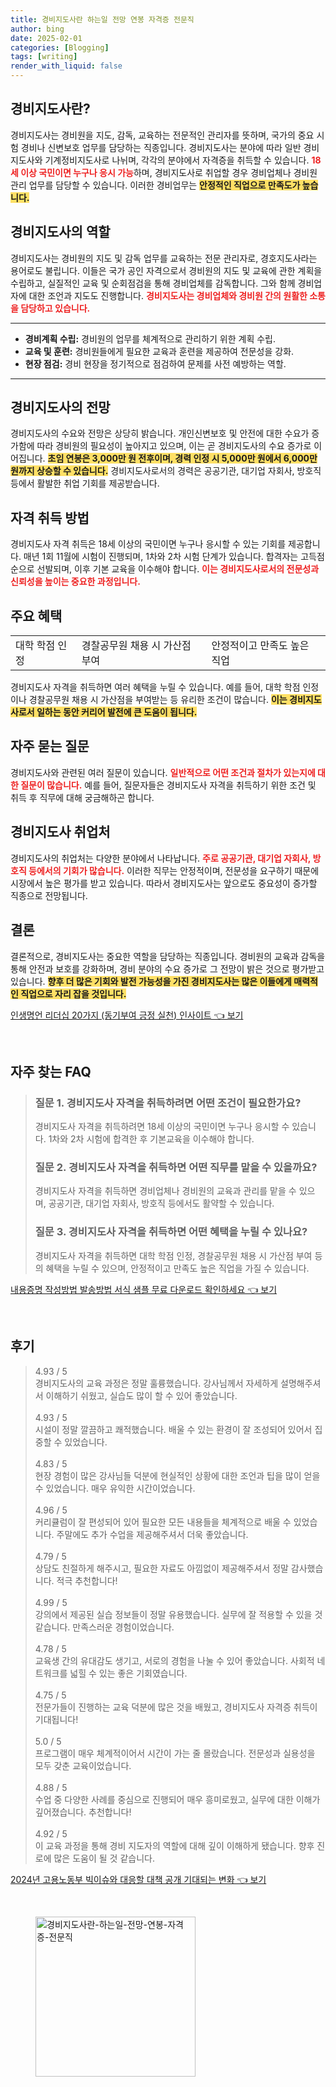 ```yaml
---
title: 경비지도사란 하는일 전망 연봉 자격증 전문직
author: bing
date: 2025-02-01
categories: [Blogging]
tags: [writing]
render_with_liquid: false
---
```



<h2 id='경비지도사란'>경비지도사란?</h2>

<p>경비지도사는 경비원을 지도, 감독, 교육하는 전문적인 관리자를 뜻하며, 국가의 중요 시험 경비나 신변보호 업무를 담당하는 직종입니다. 경비지도사는 분야에 따라 일반 경비지도사와 기계정비지도사로 나뉘며, 각각의 분야에서 자격증을 취득할 수 있습니다. <b><span style="color: #ee2323;">18세 이상 국민이면 누구나 응시 가능</span></b>하며, 경비지도사로 취업할 경우 경비업체나 경비원 관리 업무를 담당할 수 있습니다. 이러한 경비업무는 <b><span style="background-color: #ffe066;">안정적인 직업으로 만족도가 높습니다.</span></b></p>

<h2 id='경비지도사의 역할'>경비지도사의 역할</h2>

<p>경비지도사는 경비원의 지도 및 감독 업무를 교육하는 전문 관리자로, 경호지도사라는 용어로도 불립니다. 이들은 국가 공인 자격으로서 경비원의 지도 및 교육에 관한 계획을 수립하고, 실질적인 교육 및 순회점검을 통해 경비업체를 감독합니다. 그와 함께 경비업자에 대한 조언과 지도도 진행합니다. <b><span style="color: #ee2323;">경비지도사는 경비업체와 경비원 간의 원활한 소통을 담당하고 있습니다.</span></b></p>

<hr />

<ul>
    <li><b>경비계획 수립:</b> 경비원의 업무를 체계적으로 관리하기 위한 계획 수립.</li>
    <li><b>교육 및 훈련:</b> 경비원들에게 필요한 교육과 훈련을 제공하여 전문성을 강화.</li>
    <li><b>현장 점검:</b> 경비 현장을 정기적으로 점검하여 문제를 사전 예방하는 역할.</li>
</ul>

<hr />

<h2 id='경비지도사의 전망'>경비지도사의 전망</h2>

<p>경비지도사의 수요와 전망은 상당히 밝습니다. 개인신변보호 및 안전에 대한 수요가 증가함에 따라 경비원의 필요성이 높아지고 있으며, 이는 곧 경비지도사의 수요 증가로 이어집니다. <b><span style="background-color: #ffe066;">초임 연봉은 3,000만 원 전후이며, 경력 인정 시 5,000만 원에서 6,000만 원까지 상승할 수 있습니다.</span></b> 경비지도사로서의 경력은 공공기관, 대기업 자회사, 방호직 등에서 활발한 취업 기회를 제공받습니다.</p>

<h2 id='자격 취득 방법'>자격 취득 방법</h2>

<p>경비지도사 자격 취득은 18세 이상의 국민이면 누구나 응시할 수 있는 기회를 제공합니다. 매년 1회 11월에 시험이 진행되며, 1차와 2차 시험 단계가 있습니다. 합격자는 고득점 순으로 선발되며, 이후 기본 교육을 이수해야 합니다. <b><span style="color: #ee2323;">이는 경비지도사로서의 전문성과 신뢰성을 높이는 중요한 과정입니다.</span></b></p>

<h2 id='주요 혜택'>주요 혜택</h2>

<table>
    <tr>
        <td>대학 학점 인정</td>
        <td>경찰공무원 채용 시 가산점 부여</td>
        <td>안정적이고 만족도 높은 직업</td>
    </tr>
</table>

<p>경비지도사 자격을 취득하면 여러 혜택을 누릴 수 있습니다. 예를 들어, 대학 학점 인정이나 경찰공무원 채용 시 가산점을 부여받는 등 유리한 조건이 많습니다. <b><span style="background-color: #ffe066;">이는 경비지도사로서 일하는 동안 커리어 발전에 큰 도움이 됩니다.</span></b></p>

<h2 id='자주 묻는 질문'>자주 묻는 질문</h2>

<p>경비지도사와 관련된 여러 질문이 있습니다. <b><span style="color: #ee2323;">일반적으로 어떤 조건과 절차가 있는지에 대한 질문이 많습니다.</span></b> 예를 들어, 질문자들은 경비지도사 자격을 취득하기 위한 조건 및 취득 후 직무에 대해 궁금해하곤 합니다.</p>

<h2 id='경비지도사 취업처'>경비지도사 취업처</h2>

<p>경비지도사의 취업처는 다양한 분야에서 나타납니다. <b><span style="color: #ee2323;">주로 공공기관, 대기업 자회사, 방호직 등에서의 기회가 많습니다.</span></b> 이러한 직무는 안정적이며, 전문성을 요구하기 때문에 시장에서 높은 평가를 받고 있습니다. 따라서 경비지도사는 앞으로도 중요성이 증가할 직종으로 전망됩니다.</p>

<h2 id='결론'>결론</h2>

<p>결론적으로, 경비지도사는 중요한 역할을 담당하는 직종입니다. 경비원의 교육과 감독을 통해 안전과 보호를 강화하며, 경비 분야의 수요 증가로 그 전망이 밝은 것으로 평가받고 있습니다. <b><span style="background-color: #ffe066;">향후 더 많은 기회와 발전 가능성을 가진 경비지도사는 많은 이들에게 매력적인 직업으로 자리 잡을 것입니다.</span></b></p>


<p><a class="click-button" title="인생명언 리더십 20가지 (동기부여 긍정 실천) 인사이트" href="https://adkhouse.github.io/posts/%EC%9D%B8%EC%83%9D%EB%AA%85%EC%96%B8-%EB%A6%AC%EB%8D%94%EC%8B%AD-20%EA%B0%80%EC%A7%80-(%EB%8F%99%EA%B8%B0%EB%B6%80%EC%97%AC-%EA%B8%8D%EC%A0%95-%EC%8B%A4%EC%B2%9C)-%EC%9D%B8%EC%82%AC%EC%9D%B4%ED%8A%B8/" rel="dofollow">인생명언 리더십 20가지 (동기부여 긍정 실천) 인사이트 👈 보기</a></p><br>
<h2 id='자주_찾는_FAQ'>자주 찾는 FAQ</h2>
<div itemscope="" itemtype="https://schema.org/FAQPage"> <blockquote> <div itemscope="" itemprop="mainEntity" itemtype="https://schema.org/Question"> <h3 itemprop="name">질문 1. 경비지도사 자격을 취득하려면 어떤 조건이 필요한가요?</h3> <div itemscope="" itemprop="acceptedAnswer" itemtype="https://schema.org/Answer"> <span itemprop="text"> <p>경비지도사 자격을 취득하려면 18세 이상의 국민이면 누구나 응시할 수 있습니다. 1차와 2차 시험에 합격한 후 기본교육을 이수해야 합니다.</p> </span> </div> </div> <div itemscope="" itemprop="mainEntity" itemtype="https://schema.org/Question"> <h3 itemprop="name">질문 2. 경비지도사 자격을 취득하면 어떤 직무를 맡을 수 있을까요?</h3> <div itemscope="" itemprop="acceptedAnswer" itemtype="https://schema.org/Answer"> <span itemprop="text"> <p>경비지도사 자격을 취득하면 경비업체나 경비원의 교육과 관리를 맡을 수 있으며, 공공기관, 대기업 자회사, 방호직 등에서도 활약할 수 있습니다.</p> </span> </div> </div> <div itemscope="" itemprop="mainEntity" itemtype="https://schema.org/Question"> <h3 itemprop="name">질문 3. 경비지도사 자격을 취득하면 어떤 혜택을 누릴 수 있나요?</h3> <div itemscope="" itemprop="acceptedAnswer" itemtype="https://schema.org/Answer"> <span itemprop="text"> <p>경비지도사 자격을 취득하면 대학 학점 인정, 경찰공무원 채용 시 가산점 부여 등의 혜택을 누릴 수 있으며, 안정적이고 만족도 높은 직업을 가질 수 있습니다.</p> </span> </div> </div> </blockquote> </div>
<p><a class="click-button" title="내용증명 작성방법 발송방법 서식 샘플 무료 다운로드 확인하세요" href="https://adkhouse.github.io/posts/%EB%82%B4%EC%9A%A9%EC%A6%9D%EB%AA%85-%EC%9E%91%EC%84%B1%EB%B0%A9%EB%B2%95-%EB%B0%9C%EC%86%A1%EB%B0%A9%EB%B2%95-%EC%84%9C%EC%8B%9D-%EC%83%98%ED%94%8C-%EB%AC%B4%EB%A3%8C-%EB%8B%A4%EC%9A%B4%EB%A1%9C%EB%93%9C-%ED%99%95%EC%9D%B8%ED%95%98%EC%84%B8%EC%9A%94/" rel="dofollow">내용증명 작성방법 발송방법 서식 샘플 무료 다운로드 확인하세요 👈 보기</a></p><br>
<h2 id='후기'>후기</h2>
<div itemscope itemtype="https://schema.org/Product">
  <blockquote>
  <div itemprop="review" itemscope itemtype="https://schema.org/Review">
      <div itemprop="reviewRating" itemscope itemtype="https://schema.org/Rating"> <span itemprop="ratingValue">4.93</span> / <span itemprop="bestRating">5</span> </div>
      <span itemprop="reviewBody">경비지도사의 교육 과정은 정말 훌륭했습니다. 강사님께서 자세하게 설명해주셔서 이해하기 쉬웠고, 실습도 많이 할 수 있어 좋았습니다.</span>
  </div>
  <br>
  <div itemprop="review" itemscope itemtype="https://schema.org/Review">
      <div itemprop="reviewRating" itemscope itemtype="https://schema.org/Rating"> <span itemprop="ratingValue">4.93</span> / <span itemprop="bestRating">5</span> </div>
      <span itemprop="reviewBody">시설이 정말 깔끔하고 쾌적했습니다. 배울 수 있는 환경이 잘 조성되어 있어서 집중할 수 있었습니다.</span>
  </div>
  <br>
  <div itemprop="review" itemscope itemtype="https://schema.org/Review">
      <div itemprop="reviewRating" itemscope itemtype="https://schema.org/Rating"> <span itemprop="ratingValue">4.83</span> / <span itemprop="bestRating">5</span> </div>
      <span itemprop="reviewBody">현장 경험이 많은 강사님들 덕분에 현실적인 상황에 대한 조언과 팁을 많이 얻을 수 있었습니다. 매우 유익한 시간이었습니다.</span>
  </div>
  <br>
  <div itemprop="review" itemscope itemtype="https://schema.org/Review">
      <div itemprop="reviewRating" itemscope itemtype="https://schema.org/Rating"> <span itemprop="ratingValue">4.96</span> / <span itemprop="bestRating">5</span> </div>
      <span itemprop="reviewBody">커리큘럼이 잘 편성되어 있어 필요한 모든 내용들을 체계적으로 배울 수 있었습니다. 주말에도 추가 수업을 제공해주셔서 더욱 좋았습니다.</span>
  </div>
  <br>
  <div itemprop="review" itemscope itemtype="https://schema.org/Review">
      <div itemprop="reviewRating" itemscope itemtype="https://schema.org/Rating"> <span itemprop="ratingValue">4.79</span> / <span itemprop="bestRating">5</span> </div>
      <span itemprop="reviewBody">상담도 친절하게 해주시고, 필요한 자료도 아낌없이 제공해주셔서 정말 감사했습니다. 적극 추천합니다!</span>
  </div>
  <br>
  <div itemprop="review" itemscope itemtype="https://schema.org/Review">
      <div itemprop="reviewRating" itemscope itemtype="https://schema.org/Rating"> <span itemprop="ratingValue">4.99</span> / <span itemprop="bestRating">5</span> </div>
      <span itemprop="reviewBody">강의에서 제공된 실습 정보들이 정말 유용했습니다. 실무에 잘 적용할 수 있을 것 같습니다. 만족스러운 경험이었습니다.</span>
  </div>
  <br>
  <div itemprop="review" itemscope itemtype="https://schema.org/Review">
      <div itemprop="reviewRating" itemscope itemtype="https://schema.org/Rating"> <span itemprop="ratingValue">4.78</span> / <span itemprop="bestRating">5</span> </div>
      <span itemprop="reviewBody">교육생 간의 유대감도 생기고, 서로의 경험을 나눌 수 있어 좋았습니다. 사회적 네트워크를 넓힐 수 있는 좋은 기회였습니다.</span>
  </div>
  <br>
  <div itemprop="review" itemscope itemtype="https://schema.org/Review">
      <div itemprop="reviewRating" itemscope itemtype="https://schema.org/Rating"> <span itemprop="ratingValue">4.75</span> / <span itemprop="bestRating">5</span> </div>
      <span itemprop="reviewBody">전문가들이 진행하는 교육 덕분에 많은 것을 배웠고, 경비지도사 자격증 취득이 기대됩니다!</span>
  </div>
  <br>
  <div itemprop="review" itemscope itemtype="https://schema.org/Review">
      <div itemprop="reviewRating" itemscope itemtype="https://schema.org/Rating"> <span itemprop="ratingValue">5.0</span> / <span itemprop="bestRating">5</span> </div>
      <span itemprop="reviewBody">프로그램이 매우 체계적이어서 시간이 가는 줄 몰랐습니다. 전문성과 실용성을 모두 갖춘 교육이었습니다.</span>
  </div>
  <br>
  <div itemprop="review" itemscope itemtype="https://schema.org/Review">
      <div itemprop="reviewRating" itemscope itemtype="https://schema.org/Rating"> <span itemprop="ratingValue">4.88</span> / <span itemprop="bestRating">5</span> </div>
      <span itemprop="reviewBody">수업 중 다양한 사례를 중심으로 진행되어 매우 흥미로웠고, 실무에 대한 이해가 깊어졌습니다. 추천합니다!</span>
  </div>
  <br>
  <div itemprop="review" itemscope itemtype="https://schema.org/Review">
      <div itemprop="reviewRating" itemscope itemtype="https://schema.org/Rating"> <span itemprop="ratingValue">4.92</span> / <span itemprop="bestRating">5</span> </div>
      <span itemprop="reviewBody">이 교육 과정을 통해 경비 지도자의 역할에 대해 깊이 이해하게 됐습니다. 향후 진로에 많은 도움이 될 것 같습니다.</span>
  </div>
  </blockquote>
</div>
<p><a class="click-button" title="2024년 고용노동부 빅이슈와 대응할 대책 공개 기대되는 변화" href="https://adkhouse.github.io/posts/2024%EB%85%84-%EA%B3%A0%EC%9A%A9%EB%85%B8%EB%8F%99%EB%B6%80-%EB%B9%85%EC%9D%B4%EC%8A%88%EC%99%80-%EB%8C%80%EC%9D%91%ED%95%A0-%EB%8C%80%EC%B1%85-%EA%B3%B5%EA%B0%9C-%EA%B8%B0%EB%8C%80%EB%90%98%EB%8A%94-%EB%B3%80%ED%99%94/" rel="dofollow">2024년 고용노동부 빅이슈와 대응할 대책 공개 기대되는 변화 👈 보기</a></p><br>
<figure class="image"><img src="https://adkhouse.github.io/assets/img/thumbnail/경비지도사란-하는일-전망-연봉-자격증-전문직.webp" alt="경비지도사란-하는일-전망-연봉-자격증-전문직" width="256" height="256"></figure>